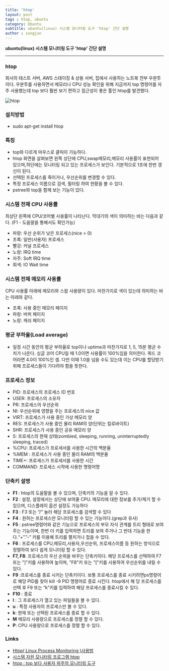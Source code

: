 ```yaml
---
title: 'htop'  
layout: post  
tags : htop, ubuntu
category: Ubuntu
subtitle: ubuntu(linux) 시스템 모니터링 도구 'htop' 간단 설명
author : sungjun
---
```


**ubuntu(linux) 시스템 모니터링 도구 'htop' 간단 설명** 

---

### htop
 
회사의 테스트 서버, AWS 스테이징 & 상용 서버, 집에서 사용하는 노트북 전부 우분투이다. 우분투를 사용하면서 메모리나 CPU 성능 확인을 위해 지금까지 top 명령어를 자주 사용했는데 top 보다 훨씬 보기 편하고 접근성이 좋은 툴인 htop를 발견했다.

![htop](/assets/images/usingimages/htop.png)

### 설치방법
- sudo apt-get install htop

### 특징
- top와 다르게 마우스로 클릭이 가능하다.
- htop 화면을 살펴보면 왼쪽 상단에 CPU,swap메모리,메모리 사용률이 표현되어 있으며,하단에는 모니터링 되고 있는 프로세스가 보인다. 기본적으로 1초에 한번 갱신이 된다.
- 선택된 프로세스를 죽이거나, 우선순위를 변경할 수 있다.
- 특정 프로세스 이름으로 검색, 필터링 하여 현황을 볼 수 있다.
- pstree와 top을 함께 보는 기능이 있다.


### 시스템 전체 CPU 사용률
최상단 왼쪽에 CPU/코어별 사용률이 나타난다. 막대기의 색이 의미하는 바는 다음과 같다. (F1 - 도움말을 통해서도 확인가능)
- 파랑: 우선 순위가 낮은 프로세스(nice > 0)
- 초록: 일반(사용자) 프로세스
- 빨강: 커널 프로세스
- 노랑: IRQ time
- 자주: Soft IRQ time
- 회색: IO Wait time

### 시스템 전체 메모리 사용률
CPU 사용률 아래에 메모리와 스왑 사용량이 있다. 마찬가지로 색이 있는데 의미하는 바는 아래와 같다.
- 초록: 사용 중인 메모리 페이지
- 파랑: 버퍼 페이지
- 노랑: 캐쉬 페이지

### 평균 부하율(Load average)
- 일정 시간 동안의 평균 부하율로 top이나 uptime과 마찬가지로 1, 5, 15분 평균 수치가 나온다. 싱글 코어 CPU일 때 1.0이면 사용률이 100%임을 의미한다. 쿼드 코어라면 4.0이 100%인 셈. 다만 이때 1.0을 넘을 수도 있는데 이는 CPU를 할당받기 위해 프로세스들이 기다려야 함을 뜻한다.

### 프로세스 정보
- PID: 프로세스의 프로세스 ID 번호
- USER: 프로세스의 소유자
- PR: 프로세스의 우선순위
- NI: 우선순위에 영향을 주는 프로세스의 nice 값
- VIRT: 프로세스가 사용 중인 가상 메모리 양
- RES: 프로세스가 사용 중인 물리 RAM의 양(단위는 킬로바이트)
- SHR: 프로세스가 사용 중인 공유 메모리 양
- S: 프로세스의 현재 상태(zombied, sleeping, running, uninterruptedly sleeping, traced)
- %CPU: 프로세스가 프로세서를 사용한 시간의 백분율
- %MEM : 프로세스가 사용 중인 물리 RAM의 백분율
- TIME+: 프로세스가 프로세서를 사용한 시간
- COMMAND: 프로세스 시작에 사용한 명령어명

### 단축키 설명
- **F1** : htop의 도움말을 볼 수 있으며, 단축키의 기능을 알 수 있다.
- **F2** : 설정, 설정에서는 상단에 보여줄 CPU. 메모리에 대한 정보를 추가/제거 할 수 있으며, 디스플레이 옵션 설정도 가능하다
- **F3** : F3 또는 “/” 눌러 해당 프로세스를 검색할 수 있다
- **F4** : 원하는 프로세스만 모니터링 할 수 있는 기능이다.(grep과 유사)
- **F5** : pstree명령어와 같은 기능으로 프로세스의 부모 자식 관계를 트리 형태로 보여주는 기능이며, 한번 더 키를 입력하면 트리를 보여 주거나 그 반대 기능을 한다.“+”.”-” 키를 이용해 트리를 펼치거나 접을 수 있다.
- **F6** : 프로세스를 CPU,메모리,사용자,우선순위, 프로세스이름 등 원하는 방식으로 정렬하여 보다 쉽게 모니터링 할 수 있다.
- **F7, F8**: 프로세스의 우선 순위을 바꾸는 단축키이다. 해당 프로세스를 선택하여 F7 또는 "]"키를 사용하여 높이며, "F8"키 또는 "["키를 사용하여 우선순위를 내릴 수 있다.
- **F9** :프로세스를 종료 시키는 단축키이다. 보통 프로세스를 종료 시키려면ps명령어로 해당 PID를 찾아 kill -9 PID 명령어로 종료 시킨다. htop에서 해 당 프로세스를 선택 후 F9 또는 “k”키를 입력하여 해당 프로세스를 종료시킬 수 있다.
- **F10** : 종료  
- **l** : 그 프로세스가 열고 있는 파일들을 볼 수 있다.
- **u** : 특정 사용자의 프로세스만 볼 수 있다.
- **k**: 현재 또는 선택된 프로세스를 종료 할 수 있다.
- **M** 메모리 사용량으로 프로세스를 정렬 할 수 있다.
- **P**: CPU 사용량으로 프로세스를 정렬 할 수 있다.

### Links
- [Htop( Linux Process Monitoring )사용법](http://www.koreaidc.com/bbs/set_view.php?b_name=idcpds&w_no=191)
- [시스템 자원 모니터링 프로그램 htop](http://www.myservlab.com/174)
- [htop : top 보다 사용자 위주의 모니터링 도구](https://www.linux.co.kr/home2/board/subbs/board.php?bo_table=lecture&wr_id=1791)
